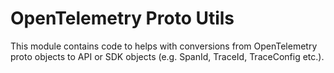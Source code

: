 # OpenTelemetry Proto Utils

This module contains code to helps with conversions from OpenTelemetry proto objects to API or SDK
objects (e.g. SpanId, TraceId, TraceConfig etc.).
